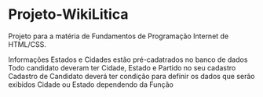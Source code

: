 # Projeto-WikiLitica
Projeto para a matéria de Fundamentos de Programação Internet de HTML/CSS.

Informações
Estados e Cidades estão pré-cadatrados no banco de dados
Todo candidato deveram ter Cidade, Estado e Partido no seu cadastro
Cadastro de Candidato deverá ter condição para definir os dados que serão exibidos Cidade ou Estado dependendo da Função
